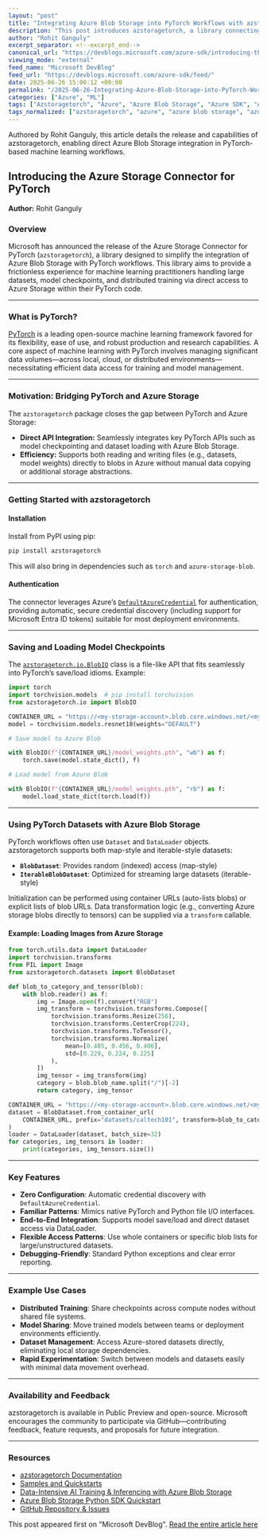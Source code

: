 ```yaml
---
layout: "post"
title: "Integrating Azure Blob Storage into PyTorch Workflows with azstoragetorch"
description: "This post introduces azstoragetorch, a library connecting Azure Blob Storage with PyTorch. It details installation, authentication, saving/loading models, using datasets directly from Azure Storage, and real-world benefits for machine learning with distributed training and large datasets."
author: "Rohit Ganguly"
excerpt_separator: <!--excerpt_end-->
canonical_url: "https://devblogs.microsoft.com/azure-sdk/introducing-the-azure-storage-connector-for-pytorch/"
viewing_mode: "external"
feed_name: "Microsoft DevBlog"
feed_url: "https://devblogs.microsoft.com/azure-sdk/feed/"
date: 2025-06-26 15:00:12 +00:00
permalink: "/2025-06-26-Integrating-Azure-Blob-Storage-into-PyTorch-Workflows-with-azstoragetorch.html"
categories: ["Azure", "ML"]
tags: ["Azstoragetorch", "Azure", "Azure Blob Storage", "Azure SDK", "Azure Storage", "DataLoader", "Datasets", "DefaultAzureCredential", "Distributed Training", "Machine Learning", "ML", "Model Checkpointing", "Model Deployment", "News", "Python", "Pytorch", "Storage"]
tags_normalized: ["azstoragetorch", "azure", "azure blob storage", "azure sdk", "azure storage", "dataloader", "datasets", "defaultazurecredential", "distributed training", "machine learning", "ml", "model checkpointing", "model deployment", "news", "python", "pytorch", "storage"]
---
```


Authored by Rohit Ganguly, this article details the release and capabilities of azstoragetorch, enabling direct Azure Blob Storage integration in PyTorch-based machine learning workflows.<!--excerpt_end-->

## Introducing the Azure Storage Connector for PyTorch

**Author:** Rohit Ganguly

### Overview

Microsoft has announced the release of the Azure Storage Connector for PyTorch (`azstoragetorch`), a library designed to simplify the integration of Azure Blob Storage with PyTorch workflows. This library aims to provide a frictionless experience for machine learning practitioners handling large datasets, model checkpoints, and distributed training via direct access to Azure Storage within their PyTorch code.

---

### What is PyTorch?

[PyTorch](https://pytorch.org/) is a leading open-source machine learning framework favored for its flexibility, ease of use, and robust production and research capabilities. A core aspect of machine learning with PyTorch involves managing significant data volumes—across local, cloud, or distributed environments—necessitating efficient data access for training and model management.

---

### Motivation: Bridging PyTorch and Azure Storage

The `azstoragetorch` package closes the gap between PyTorch and Azure Storage:

- **Direct API Integration:** Seamlessly integrates key PyTorch APIs such as model checkpointing and dataset loading with Azure Blob Storage.
- **Efficiency:** Supports both reading and writing files (e.g., datasets, model weights) directly to blobs in Azure without manual data copying or additional storage abstractions.

---

### Getting Started with azstoragetorch

#### Installation

Install from PyPI using pip:

```bash
pip install azstoragetorch
```

This will also bring in dependencies such as `torch` and `azure-storage-blob`.

#### Authentication

The connector leverages Azure’s [`DefaultAzureCredential`](https://learn.microsoft.com/python/api/azure-identity/azure.identity.defaultazurecredential?view=azure-python) for authentication, providing automatic, secure credential discovery (including support for Microsoft Entra ID tokens) suitable for most deployment environments.

---

### Saving and Loading Model Checkpoints

The [`azstoragetorch.io.BlobIO`](https://azure.github.io/azure-storage-for-pytorch/api.html#azstoragetorch.io.BlobIO) class is a file-like API that fits seamlessly into PyTorch’s save/load idioms. Example:

```python
import torch
import torchvision.models  # pip install torchvision
from azstoragetorch.io import BlobIO

CONTAINER_URL = "https://<my-storage-account>.blob.core.windows.net/<my-container>"
model = torchvision.models.resnet18(weights="DEFAULT")

# Save model to Azure Blob

with BlobIO(f"{CONTAINER_URL}/model_weights.pth", "wb") as f:
    torch.save(model.state_dict(), f)

# Load model from Azure Blob

with BlobIO(f"{CONTAINER_URL}/model_weights.pth", "rb") as f:
    model.load_state_dict(torch.load(f))
```

---

### Using PyTorch Datasets with Azure Blob Storage

PyTorch workflows often use `Dataset` and `DataLoader` objects. azstoragetorch supports both map-style and iterable-style datasets:

- **`BlobDataset`**: Provides random (indexed) access (map-style)
- **`IterableBlobDataset`**: Optimized for streaming large datasets (iterable-style)

Initialization can be performed using container URLs (auto-lists blobs) or explicit lists of blob URLs. Data transformation logic (e.g., converting Azure storage blobs directly to tensors) can be supplied via a `transform` callable.

#### Example: Loading Images from Azure Storage

```python
from torch.utils.data import DataLoader
import torchvision.transforms
from PIL import Image
from azstoragetorch.datasets import BlobDataset

def blob_to_category_and_tensor(blob):
    with blob.reader() as f:
        img = Image.open(f).convert("RGB")
        img_transform = torchvision.transforms.Compose([
            torchvision.transforms.Resize(256),
            torchvision.transforms.CenterCrop(224),
            torchvision.transforms.ToTensor(),
            torchvision.transforms.Normalize(
                mean=[0.485, 0.456, 0.406],
                std=[0.229, 0.224, 0.225]
            ),
        ])
        img_tensor = img_transform(img)
        category = blob.blob_name.split("/")[-2]
        return category, img_tensor

CONTAINER_URL = "https://<my-storage-account>.blob.core.windows.net/<my-container>"
dataset = BlobDataset.from_container_url(
    CONTAINER_URL, prefix="datasets/caltech101", transform=blob_to_category_and_tensor
)
loader = DataLoader(dataset, batch_size=32)
for categories, img_tensors in loader:
    print(categories, img_tensors.size())
```

---

### Key Features

- **Zero Configuration**: Automatic credential discovery with `DefaultAzureCredential`.
- **Familiar Patterns**: Mimics native PyTorch and Python file I/O interfaces.
- **End-to-End Integration**: Supports model save/load and direct dataset access via DataLoader.
- **Flexible Access Patterns**: Use whole containers or specific blob lists for large/unstructured datasets.
- **Debugging-Friendly**: Standard Python exceptions and clear error reporting.

---

### Example Use Cases

- **Distributed Training**: Share checkpoints across compute nodes without shared file systems.
- **Model Sharing**: Move trained models between teams or deployment environments efficiently.
- **Dataset Management**: Access Azure-stored datasets directly, eliminating local storage dependencies.
- **Rapid Experimentation**: Switch between models and datasets easily with minimal data movement overhead.

---

### Availability and Feedback

azstoragetorch is available in Public Preview and open-source. Microsoft encourages the community to participate via GitHub—contributing feedback, feature requests, and proposals for future integration.

---

### Resources

- [azstoragetorch Documentation](https://aka.ms/azstoragetorch)
- [Samples and Quickstarts](https://aka.ms/azstoragetorch/samples)
- [Data-Intensive AI Training & Inferencing with Azure Blob Storage](https://build.microsoft.com/sessions/BRK192)
- [Azure Blob Storage Python SDK Quickstart](https://learn.microsoft.com/azure/storage/blobs/storage-quickstart-blobs-python)
- [GitHub Repository & Issues](https://github.com/Azure/azure-storage-for-pytorch/issues)

This post appeared first on "Microsoft DevBlog". [Read the entire article here](https://devblogs.microsoft.com/azure-sdk/introducing-the-azure-storage-connector-for-pytorch/)
